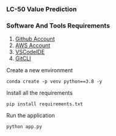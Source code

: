 ### LC-50 Value Prediction

### Software And Tools Requirements

1. [Github Account](https://github.com)
2. [AWS Account](https://https://aws.amazon.com/.com)
3. [VSCodeIDE](https://code.visualstudio.com/)
4. [GitCLI](https://git-scm.com/book/en/v2/Getting-Started-The-Command-Line)

Create a new environment

```
conda create -p venv python==3.8 -y

```
Install all the requirements
```
pip install requirements.txt
```
Run the application
```
python app.py
```